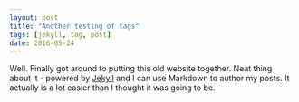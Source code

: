 ```yaml
---
layout: post
title: "Another testing of tags"
tags: [jekyll, tag, post]
date: 2016-05-24
---
```


Well. Finally got around to putting this old website together. Neat thing about it - powered by [Jekyll](http://jekyllrb.com) and I can use Markdown to author my posts. It actually is a lot easier than I thought it was going to be.